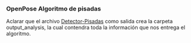### OpenPose Algoritmo de pisadas
Aclarar que el archivo [Detector-Pisadas](./DetectorPisadas.ipynb) como salida crea la carpeta output_analysis, la cual contendra toda la información que nos entrega el algoritmo.
